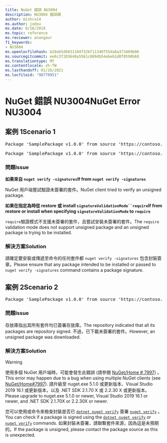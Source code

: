 ```yaml
---
title: NuGet 錯誤 NU3004
description: NU3004 錯誤碼
author: mishra14
ms.author: jodou
ms.date: 8/16/2018
ms.topic: reference
ms.reviewer: anangaur
f1_keywords:
- NU3004
ms.openlocfilehash: b28e65db031104f32bf11340755da8a373469b06
ms.sourcegitcommit: ee6c3f203648a5561c809db54ebeb1d0f0598b68
ms.translationtype: MT
ms.contentlocale: zh-TW
ms.lasthandoff: 01/26/2021
ms.locfileid: "98779951"
---
```

# <a name="nuget-error-nu3004"></a><span data-ttu-id="f9e0c-103">NuGet 錯誤 NU3004</span><span class="sxs-lookup"><span data-stu-id="f9e0c-103">NuGet Error NU3004</span></span>

## <a name="scenario-1"></a><span data-ttu-id="f9e0c-104">案例 1</span><span class="sxs-lookup"><span data-stu-id="f9e0c-104">Scenario 1</span></span>

<pre>Package 'SamplePackage v1.0.0' from source 'https://contoso.com/index.json': The package is not signed.</pre>
<pre>Package 'SamplePackage v1.0.0' from source 'https://contoso.com/index.json': signatureValidationMode is set to require, so packages are allowed only if signed by trusted signers; however, this package is unsigned.</pre>

### <a name="issue"></a><span data-ttu-id="f9e0c-105">問題</span><span class="sxs-lookup"><span data-stu-id="f9e0c-105">Issue</span></span>

<span data-ttu-id="f9e0c-106">**如果來自 `nuget verify -signatures`**</span><span class="sxs-lookup"><span data-stu-id="f9e0c-106">**If from `nuget verify -signatures`**</span></span>

<span data-ttu-id="f9e0c-107">NuGet 用戶端嘗試驗證未簽署的套件。</span><span class="sxs-lookup"><span data-stu-id="f9e0c-107">NuGet client tried to verify an unsigned package.</span></span>

<span data-ttu-id="f9e0c-108">**如果在指定為時從 restore 或 install `signatureValidationMode``require`**</span><span class="sxs-lookup"><span data-stu-id="f9e0c-108">**If from restore or install when specifying `signatureValidationMode` to `require`**</span></span>

<span data-ttu-id="f9e0c-109">`require`驗證模式不支援未簽署的套件，且嘗試安裝未簽署的套件。</span><span class="sxs-lookup"><span data-stu-id="f9e0c-109">The `require` validation mode does not support unsigned package and an unsigned package is trying to be installed.</span></span>

### <a name="solution"></a><span data-ttu-id="f9e0c-110">解決方案</span><span class="sxs-lookup"><span data-stu-id="f9e0c-110">Solution</span></span>

<span data-ttu-id="f9e0c-111">請確定要安裝或傳遞至命令的任何套件都 `nuget verify -signatures` 包含封裝簽章。</span><span class="sxs-lookup"><span data-stu-id="f9e0c-111">Please ensure that any package intended to be installed or passed to `nuget verify -signatures` command contains a package signature.</span></span>

## <a name="scenario-2"></a><span data-ttu-id="f9e0c-112">案例 2</span><span class="sxs-lookup"><span data-stu-id="f9e0c-112">Scenario 2</span></span>

<pre>Package 'SamplePackage v1.0.0' from source 'https://contoso.com/index.json': This repository indicated that all its packages are repository signed; however, this package is unsigned.</pre>

### <a name="issue"></a><span data-ttu-id="f9e0c-113">問題</span><span class="sxs-lookup"><span data-stu-id="f9e0c-113">Issue</span></span>

<span data-ttu-id="f9e0c-114">存放庫指出其所有套件均已簽署存放庫。</span><span class="sxs-lookup"><span data-stu-id="f9e0c-114">The repository indicated that all its packages are repository signed.</span></span> <span data-ttu-id="f9e0c-115">不過，已下載未簽署的套件。</span><span class="sxs-lookup"><span data-stu-id="f9e0c-115">However, an unsigned package was downloaded.</span></span>

### <a name="solution"></a><span data-ttu-id="f9e0c-116">解決方案</span><span class="sxs-lookup"><span data-stu-id="f9e0c-116">Solution</span></span>

> [!Warning]
> <span data-ttu-id="f9e0c-117">使用多個 NuGet 用戶端時，可能會發生此錯誤 (請參閱 [NuGet/Home # 7997](https://github.com/NuGet/Home/issues/7997)) 。</span><span class="sxs-lookup"><span data-stu-id="f9e0c-117">This error may happen due to a bug when using multiple NuGet clients (see [NuGet/Home#7997](https://github.com/NuGet/Home/issues/7997)).</span></span> <span data-ttu-id="f9e0c-118">請升級至 nuget.exe 5.1.0 或更新版本、Visual Studio 2019 16.1 或更新版本，以及 .NET SDK 2.1.70 X 或 2.2.30 X 或更新版本。</span><span class="sxs-lookup"><span data-stu-id="f9e0c-118">Please upgrade to nuget.exe 5.1.0 or newer, Visual Studio 2019 16.1 or newer, and .NET SDK 2.1.70X or 2.2.30X or newer.</span></span>

<span data-ttu-id="f9e0c-119">您可以使用或命令來檢查封裝是否已 [`dotnet nuget verify`](/dotnet/core/tools/dotnet-nuget-verify.md) 簽署 [`nuget verify`](../cli-reference/cli-ref-verify.md) 。</span><span class="sxs-lookup"><span data-stu-id="f9e0c-119">You can check if a package is signed using the [`dotnet nuget verify`](/dotnet/core/tools/dotnet-nuget-verify.md) or [`nuget verify`](../cli-reference/cli-ref-verify.md) commands.</span></span> <span data-ttu-id="f9e0c-120">如果封裝未簽署，請聯繫套件來源，因為這是未預期的。</span><span class="sxs-lookup"><span data-stu-id="f9e0c-120">If the package is unsigned, please contact the package source as this is unexpected.</span></span>
